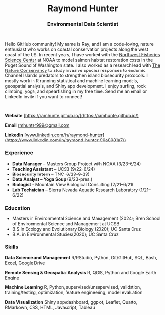 <h1 align="center">Raymond Hunter</h1>

<h3 align="center">Environmental Data Scientist</h3>

<br>

Hello GitHub community! My name is Ray, and I am a code-loving, nature enthusiast who works on coastal conservation projects along the west coast of the US. In recent years, I have worked with the [Northwest Fisheries Science Center](https://www.fisheries.noaa.gov/about/northwest-fisheries-science-center) at NOAA to model salmon habitat restoration costs in the Puget Sound of Washington state. I also worked as a research lead with [The Nature Conservancy](https://www.nature.org/en-us/) to study invasive species responses to endemic Channel Islands predators to strengthen island biosecurity protocols. I mostly work in R running statistical and machine learning models, geospatial analysis, and Shiny app development. I enjoy surfing, rock climbing, yoga, and spearfishing in my free time. Send me an email or LinkedIn invite if you want to connect!

<br>


**Website** [https://ramhunte.github.io/](https://ramhunte.github.io/)

**Email** [rmhunter999@gmail.com](mailto:rmhunter999@gmail.com)

**LinkedIn** [www.linkedin.com/in/raymond-hunter](https://www.linkedin.com/in/raymond-hunter-90a8081a7/)


### Experience
- **Data Manager** – Masters Group Project with NOAA (3/23-6/24)
- **Teaching Assistant** – UCSB (9/22-6/24)
- **Biosecurity Intern** – TNC (6/23-9-23)
- **Data Analyst – Yoga Soup** (9/23-pres.)
- **Biologist** – Mountain View Biological Consulting (2/21–6/21)
- **Lab Technician** – Sierra Nevada Aquatic Research Laboratory (1/21–6/22)

### Education
- Masters in Environmental Science and Management (2024); Bren School of Environmental Science and Management at UCSB
- B.S.in Ecology and Evolutionary Biology (2020); UC Santa Cruz
- B.A. in Environmental Studies(2020); UC Santa Cruz

### Skills
**Data Science and Management**
R/RStudio, Python, Git/GitHub, SQL, Bash, Excel, Google Drive

**Remote Sensing & Geospatial Analysis**
R, QGIS, Python and Google Earth Engine

**Machine Learning**
R, Python, supervised/unsupervised, validation, training/testing, optimization, feature engineering, model evaluation

**Data Visualization**
Shiny app/dashboard, ggplot, Leaflet, Quarto, RMarkown, CSS, HTML, Javascript, Tableau
